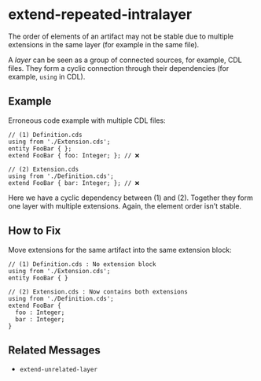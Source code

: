 # extend-repeated-intralayer

The order of elements of an artifact may not be stable due to multiple
extensions in the same layer (for example in the same file).

A _layer_ can be seen as a group of connected sources, for example, CDL files.
They form a cyclic connection through their dependencies
(for example, `using` in CDL).

## Example

Erroneous code example with multiple CDL files:

```cds
// (1) Definition.cds
using from './Extension.cds';
entity FooBar { };
extend FooBar { foo: Integer; }; // ❌

// (2) Extension.cds
using from './Definition.cds';
extend FooBar { bar: Integer; }; // ❌
```

Here we have a cyclic dependency between (1) and (2).  Together they form one
layer with multiple extensions.  Again, the element order isn’t stable.

## How to Fix

Move extensions for the same artifact into the same extension block:

```cds
// (1) Definition.cds : No extension block
using from './Extension.cds';
entity FooBar { }

// (2) Extension.cds : Now contains both extensions
using from './Definition.cds';
extend FooBar {
  foo : Integer;
  bar : Integer;
}
```

## Related Messages

- `extend-unrelated-layer`
